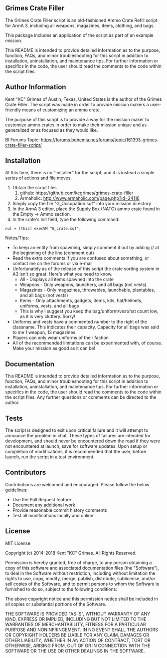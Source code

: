 ## Grimes Crate Filler

The Grimes Crate Filler script is an old-fashioned Ammo Crate Refill script for ArmA 3, including all weapons, magazines, items, clothing, and bags.

This package includes an application of the script as part of an example mission. 

This README is intended to provide detailed information as to the purpose, function, FAQs, and minor troubleshooting for this script in addition to installation, uninstallation, and maintenance tips. For further information or specifics in the code, the user should read the comments to the code within the script files. 

## Author Information

Kent “KC” Grimes of Austin, Texas, United States is the author of the Grimes Crate Filler. The script was made in order to provide mission makers a user-friendly means of customizing an ammo crate.

The purpose of this script is to provide a way for the mission maker to customize ammo crates in order to make their mission unique and as generalized or as focused as they would like. 

BI Forums Topic: https://forums.bohemia.net/forums/topic/161393-grimes-crate-filler-script/

## Installation

At this time, there is no “installer” for the script, and it is instead a simple series of actions and file moves.  

1. Obtain the script files
	1. github: https://github.com/kcgrimes/grimes-crate-filler
	1. Armaholic: http://www.armaholic.com/page.php?id=24116
2. Simply copy the file "G_Occupation.sqf" into your mission directory
3. In the ArmA 3 editor, place the Supply Box (NATO) ammo crate found in the Empty -> Ammo section. 
4. In the crate's Init field, type the following command:

```
nul = [this] execVM "G_crate.sqf";
```

Notes/Tips:
* To keep an entity from spawning, simply comment it out by adding // at the beginning of the line (comment out)
* Read the extra comments if you are confused about something, or contact me on the forums or via e-mail
* Unfortunately as of the release of this script the crate sorting system in A3 isn't so great. Here's what you need to know.
	* All - Displays all items spawned into the crate
	* Weapons - Only weapons, launchers, and all bags (not vests)
	* Magazines - Only magazines, throwables, launchable, plantables, and all bags (not vests)
	* Items - Only attachments, gadgets, items, kits, hat/helmets, uniforms, vests, and all bags
	* This is why I suggest you keep the bag/uniform/vest/hat count low, as it is very cluttery. Sorry!
* Uniforms and vests have a commented number to the right of the classname. This indicates their capacity. Capacity for all bags was said to me 1 weapon, 13 magazines.
* Players can only wear uniforms of their faction
* All of the recommended limitations can be experimented with, of course. Make your mission as good as it can be!

## Documentation

This README is intended to provide detailed information as to the purpose, function, FAQs, and minor troubleshooting for this script in addition to installation, uninstallation, and maintenance tips. For further information or specifics in the code, the user should read the comments to the code within the script files. Any further questions or comments can be directed to the author. 

## Tests

The script is designed to exit upon critical failure and it will attempt to announce the problem in chat. These types of failures are intended for development, and should never be encountered down the road if they were not encountered at launch, save for software updates. Upon setup or completion of modifications, it is recommended that the user, before launch, run the script in a test environment.

## Contributors

Contributions are welcomed and encouraged. Please follow the below guidelines:
* Use the Pull Request feature
* Document any additional work
* Provide reasonable commit history comments
* Test all modifications locally and online

## License

MIT License

Copyright (c) 2014-2018 Kent "KC" Grimes. All Rights Reserved.

Permission is hereby granted, free of charge, to any person obtaining a copy of this software and associated documentation files (the "Software"), to deal in the Software without restriction, including without limitation the rights to use, copy, modify, merge, publish, distribute, sublicense, and/or sell copies of the Software, and to permit persons to whom the Software is furnished to do so, subject to the following conditions:

The above copyright notice and this permission notice shall be included in all copies or substantial portions of the Software.

THE SOFTWARE IS PROVIDED "AS IS", WITHOUT WARRANTY OF ANY KIND, EXPRESS OR IMPLIED, INCLUDING BUT NOT LIMITED TO THE WARRANTIES OF MERCHANTABILITY, FITNESS FOR A PARTICULAR PURPOSE AND NONINFRINGEMENT. IN NO EVENT SHALL THE AUTHORS OR COPYRIGHT HOLDERS BE LIABLE FOR ANY CLAIM, DAMAGES OR OTHER LIABILITY, WHETHER IN AN ACTION OF CONTRACT, TORT OR OTHERWISE, ARISING FROM, OUT OF OR IN CONNECTION WITH THE SOFTWARE OR THE USE OR OTHER DEALINGS IN THE SOFTWARE.